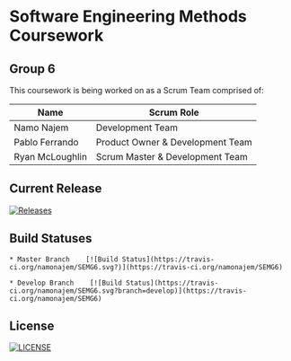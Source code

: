 
# **Software Engineering Methods Coursework**

## Group 6

This coursework is being worked on as a Scrum Team comprised of:

Name | Scrum Role
------------ | -------------
Namo Najem | Development Team
Pablo Ferrando | Product Owner & Development Team
Ryan McLoughlin | Scrum Master & Development Team

## Current Release
[![Releases](https://img.shields.io/github/release/namonajem/SEMG6/all.svg?style=flat)](https://github.com/namonajem/SEMG6/releases)

## Build Statuses

    * Master Branch    [![Build Status](https://travis-ci.org/namonajem/SEMG6.svg?)](https://travis-ci.org/namonajem/SEMG6)

    * Develop Branch    [![Build Status](https://travis-ci.org/namonajem/SEMG6.svg?branch=develop)](https://travis-ci.org/namonajem/SEMG6)


## License
[![LICENSE](https://img.shields.io/github/license/namonajem/SEMG6.svg?style=flat)](https://github.com/namonajem/SEMG6/LICENSE)